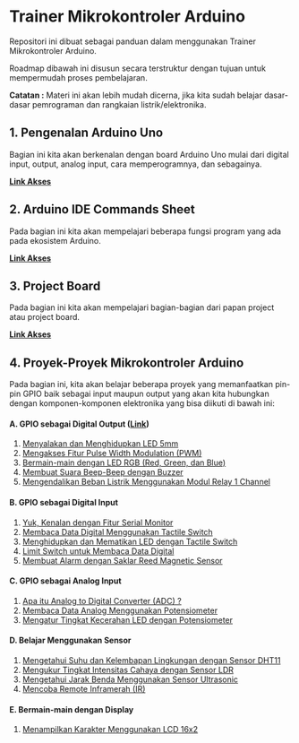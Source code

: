 # Trainer Mikrokontroler Arduino

Repositori ini dibuat sebagai panduan dalam menggunakan Trainer Mikrokontroler Arduino.

Roadmap dibawah ini disusun secara terstruktur dengan tujuan untuk mempermudah proses pembelajaran.

**Catatan :** Materi ini akan lebih mudah dicerna, jika kita sudah belajar dasar-dasar pemrograman dan rangkaian listrik/elektronika.

## 1. Pengenalan Arduino Uno

Bagian ini kita akan berkenalan dengan board Arduino Uno mulai dari digital input, output, analog input, cara memperogramnya, dan sebagainya.

**[Link Akses](https://github.com/userdw/Trainer_Mikrokontroler_Arduino/blob/main/Pengenalan%20Arduino%20Uno.md)**

## 2. Arduino IDE Commands Sheet

Pada bagian ini kita akan mempelajari beberapa fungsi program yang ada pada ekosistem Arduino.

**[Link Akses](https://github.com/userdw/Trainer_Mikrokontroler_Arduino/blob/main/Arduino%20IDE%20Commands%20Cheat%20Sheet.md)**

## 3. Project Board

Pada bagian ini kita akan mempelajari bagian-bagian dari papan project atau project board.

**[Link Akses](https://github.com/userdw/Trainer_Mikrokontroler_Arduino/blob/main/Pengenalan%20Papan%20Project%20atauProject%20Board.md)**

## 4. Proyek-Proyek Mikrokontroler Arduino

Pada bagian ini, kita akan belajar beberapa proyek yang memanfaatkan pin-pin GPIO baik sebagai input maupun output yang akan kita hubungkan dengan komponen-komponen elektronika yang bisa diikuti di bawah ini:

#### A. GPIO sebagai Digital Output ([Link](https://github.com/userdw/Trainer_Mikrokontroler_Arduino/tree/main/A_GPIO%20sebagai%20Digital%20Output))
1. [Menyalakan dan Menghidupkan LED 5mm](https://github.com/userdw/Trainer_Mikrokontroler_Arduino/tree/main/A_GPIO%20sebagai%20Digital%20Output/01_Menyalakan%20dan%20Mematikan%20LED%205mm)
2. [Mengakses Fitur Pulse Width Modulation (PWM)](https://github.com/userdw/Trainer_Mikrokontroler_Arduino/tree/main/A_GPIO%20sebagai%20Digital%20Output/02_Mengakses%20Fitur%20Pulse%20Width%20Modulation%20(PWM))
3. [Bermain-main dengan LED RGB (Red, Green, dan Blue)](https://github.com/userdw/Trainer_Mikrokontroler_Arduino/tree/main/A_GPIO%20sebagai%20Digital%20Output/03_Bermain-main%20dengan%20LED%20RGB%20(Red%2C%20Green%2C%20dan%20Blue))
4. [Membuat Suara Beep-Beep dengan Buzzer](https://github.com/userdw/Trainer_Mikrokontroler_Arduino/tree/main/A_GPIO%20sebagai%20Digital%20Output/04_Membuat%20Bunyi%20Beep-Beep%20dengan%20Buzzer)
5. [Mengendalikan Beban Listrik Menggunakan Modul Relay 1 Channel](https://github.com/userdw/Trainer_Mikrokontroler_Arduino/tree/main/A_GPIO%20sebagai%20Digital%20Output/05_Mengontrol%20Beban%20Listrik%20dengan%20Relay%201%20Channel)

#### B. GPIO sebagai Digital Input
1. [Yuk, Kenalan dengan Fitur Serial Monitor](https://github.com/userdw/Trainer_Mikrokontroler_Arduino/tree/main/B_GPIO%20sebagai%20Digital%20Input/01_Kenalan%20dengan%20Serial%20Monitor) 
2. [Membaca Data Digital Menggunakan Tactile Switch](https://github.com/userdw/Trainer_Mikrokontroler_Arduino/tree/main/B_GPIO%20sebagai%20Digital%20Input/02_Membaca%20Data%20Digital%20Menggunakan%20Tactile%20Switch)
3. [Menghidupkan dan Mematikan LED dengan Tactile Switch](https://github.com/userdw/Trainer_Mikrokontroler_Arduino/tree/main/B_GPIO%20sebagai%20Digital%20Input/03_Menghidupkan%20dan%20Mematikan%20LED%20dengan%20Tactile%20Switch)
4. [Limit Switch untuk Membaca Data Digital](https://github.com/userdw/Trainer_Mikrokontroler_Arduino/tree/main/B_GPIO%20sebagai%20Digital%20Input/04_Limit%20Switch%20untuk%20Membaca%20Data%20Digital)
5. [Membuat Alarm dengan Saklar Reed Magnetic Sensor](https://github.com/userdw/Trainer_Mikrokontroler_Arduino/tree/main/B_GPIO%20sebagai%20Digital%20Input/05_Membuat%20Alarm%20dengan%20Saklar%20Reed%20Magnetic%20Sensor)

#### C. GPIO sebagai Analog Input
1. [Apa itu Analog to Digital Converter (ADC) ?](https://github.com/userdw/Trainer_Mikrokontroler_Arduino/tree/main/C_Analog%20Input/01_Apa%20itu%20Analog%20to%20Digital%20Converter%20(ADC))
2. [Membaca Data Analog Menggunakan Potensiometer](https://github.com/userdw/Trainer_Mikrokontroler_Arduino/tree/main/C_Analog%20Input/02_Baca%20Data%20Analog%20menggunakan%20Potensiometer)
3. [Mengatur Tingkat Kecerahan LED dengan Potensiometer](https://github.com/userdw/Trainer_Mikrokontroler_Arduino/tree/main/C_Analog%20Input/03_Mengatur%20Tingkat%20Kecerahan%20LED%20dengan%20Potensiometer)

#### D. Belajar Menggunakan Sensor
1. [Mengetahui Suhu dan Kelembapan Lingkungan dengan Sensor DHT11](https://github.com/userdw/Trainer_Mikrokontroler_Arduino/tree/main/D_Belajar%20Menggunakan%20Sensor/01_Mengetahui%20Suhu%20dan%20Kelembapan%20Lingkungan%20dengan%20Sensor%20DHT11)
2. [Mengukur Tingkat Intensitas Cahaya dengan Sensor LDR](https://github.com/userdw/Trainer_Mikrokontroler_Arduino/tree/main/D_Belajar%20Menggunakan%20Sensor/02_Mengukur%20Tingkat%20Intensitas%20Cahaya%20dengan%20LDR)
3. [Mengetahui Jarak Benda Menggunakan Sensor Ultrasonic](https://github.com/userdw/Trainer_Mikrokontroler_Arduino/tree/main/D_Belajar%20Menggunakan%20Sensor/03_Menghitung%20Jarak%20Benda%20menggunakan%20Sensor%20Ultrasonik%20HC-SR04)
4. [Mencoba Remote Inframerah (IR)](https://github.com/userdw/Trainer_Mikrokontroler_Arduino/tree/main/D_Belajar%20Menggunakan%20Sensor/04_Mencoba%20Remote%20Inframerah%20(IR))

#### E. Bermain-main dengan Display
1. [Menampilkan Karakter Menggunakan LCD 16x2](https://github.com/userdw/Trainer_Mikrokontroler_Arduino/tree/main/E_Bermain-main%20dengan%20Display/01_Menampilkan%20Karakter%20Menggunakan%20LCD%2016x2)











